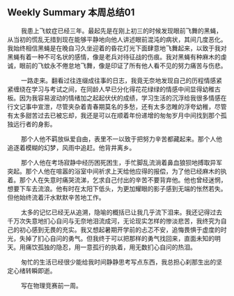 ## Weekly Summary 本周总结01

&nbsp;&nbsp;&nbsp;&nbsp;&nbsp;&nbsp;&nbsp;&nbsp;我患上飞蚊症已经三年。最起先是在刚上初三的时候发现眼前飞舞的黑蝇，从当初的慌乱无措到现在能够平静地向他人讲述眼前混沌的病状，其间几度恶化。我始终相信黑蝇是在晚自习久坐迎着的昏花灯光下面肆意地飞舞起来，以致于我对黑蝇有着一种不可名状的感情，像是老兵对待征战的伤痕。我对黑蝇有种麻木的虔诚，眼前的飞蚊永不倦怠地飞舞，像是印证了所有他人看不见的努力痛苦与伤悲。

&nbsp;&nbsp;&nbsp;&nbsp;&nbsp;&nbsp;&nbsp;&nbsp;一路走来。翻看过往连缀成往事的日志，我竟无奈地发现自己的历程情感紧紧缠绕在学习与考试之间，在同龄人早已分化得花花绿绿的情感中间显得幼稚古板。因为我容易波动的情绪加之起起伏伏的成绩，学习生活的沉浮给我很多情感在行文记事中宣泄，尽管夹杂着青春期莫名的多愁，还有太多恣睢的浮夸幼稚，尽管有太多甜苦过去已被忘却，我还是可以在顺着年份递增的匆匆岁月中间找到那个孤独远行者的身影。

&nbsp;&nbsp;&nbsp;&nbsp;&nbsp;&nbsp;&nbsp;&nbsp;那个人他不羁放纵爱自由，表里不一以致于把努力辛苦都藏起来。那个人他追逐着模糊的幻梦，风雨中追赶。他背井离乡。

&nbsp;&nbsp;&nbsp;&nbsp;&nbsp;&nbsp;&nbsp;&nbsp;那个人他在考场寂静中经历困死困生，手忙脚乱流淌着鼻血狼狈地搏取异军突起。那个人他在喧嚣的浴室中间祈求上天给他应得的报偿，为了他已经麻木的执着。那个人在失意时痛哭流涕，乞求自己付出的辛苦不要背弃他。他也曾经迷惘，想要下车去流浪。他有时在太阳下低头，为更加耀眼的影子感到无端的怅然若失。但他始终流着汗水默默辛苦地工作。

&nbsp;&nbsp;&nbsp;&nbsp;&nbsp;&nbsp;&nbsp;&nbsp;太多的记忆已经无从追溯，隐喻的概括已让我几乎流下泪来。我还记得过去千万次失意地扪心自问与无奈地泪流成河，无论现实怎样的惨淡悲苦，我终究为自己的初心感到无畏的充实。我又想起暑期开学前的忐忑不安，追悔畏惧于虚度的时光，失掉了扪心自问的勇气。但我终于可以把那样的勇气找回来，直面未知的明天。用痛饮孤独的隐忍，用一意孤行的执着，用无数扪心自问的热泪。

&nbsp;&nbsp;&nbsp;&nbsp;&nbsp;&nbsp;&nbsp;&nbsp;匆忙的生活已经很少能给我时间静静思考写点东西，我总担心刹那生出的坚定心绪转瞬即逝。

&nbsp;&nbsp;&nbsp;&nbsp;&nbsp;&nbsp;&nbsp;&nbsp;写在物理竞赛前一周。
